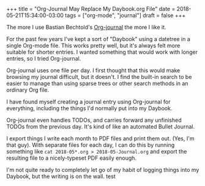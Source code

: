 +++
title = "Org-Journal May Replace My Daybook.org File"
date = 2018-05-21T15:34:00-03:00
tags = ["org-mode", "journal"]
draft = false
+++

The more I use Bastian Bechtold's [Org-journal](https://github.com/bastibe/org-journal) the more I like it.

For the past few years I've kept a sort of "Daybook" using a datetree in a
single Org-mode file. This works pretty well, but it's always felt more suitable
for shorter entries. I wanted something that would work with longer entries, so
I tried Org-journal.

Org-journal uses one file per day. I first thought that this would make browsing
my journal difficult, but it doesn't. I find the built-in search to be easier to
manage than using sparse trees or other search methods in an ordinary Org file.

I have found myself creating a journal entry using Org-journal for everything,
including the things I'd normally put into my Daybook.

Org-journal even handles TODOs, and carries forward any unfinished TODOs from
the previous day. It's kind of like an automated Bullet Journal.

I export things I write each month to PDF files and print them out. (Yes, I'm
that guy). With separate files for each day, I can do this by running
something like `cat 2018-05*.org > 2018-05-Journal.org` and export the resulting
file to a nicely-typeset PDF easily enough.

I'm not quite ready to completely let go of my habit of logging things into
my Daybook, but the writing is on the wall. test
